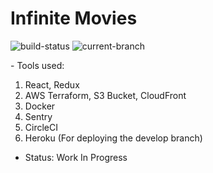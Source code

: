 # Infinite Movies

<p align="left"> 
<img src="https://img.shields.io/circleci/build/github/DibyajyotiMishra/InfiniteMovies/develop" alt="build-status" />
<img src="https://img.shields.io/badge/branch-staging-%23F4BE2C" alt="current-branch" />
</p>
- Tools used:

1. React, Redux
2. AWS Terraform, S3 Bucket, CloudFront
3. Docker
4. Sentry
5. CircleCI
6. Heroku (For deploying the develop branch)

- Status: Work In Progress
